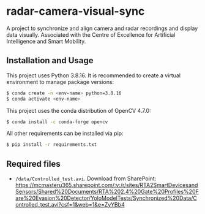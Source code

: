 # radar-camera-visual-sync
A project to synchronize and align camera and radar recordings and display data visually. Associated with the Centre of Excellence for Artificial Intelligence and Smart Mobility.

## Installation and Usage 
This project uses Python 3.8.16. It is recommended to create a virtual environment to manage package versions:

```sh
$ conda create -n <env-name> python=3.8.16
$ conda activate <env-name>
```

This project uses the conda distribution of OpenCV 4.7.0:
```sh
$ conda install -c conda-forge opencv
```

All other requirements can be installed via pip:
```sh
$ pip install -r requirements.txt
```

## Required files
- ```/data/Controlled_test.avi```. Download from SharePoint: https://mcmasteru365.sharepoint.com/:v:/r/sites/RTA2SmartDevicesandSensors/Shared%20Documents/RTA%202.4%20Gate%20Profiles%20Fare%20Evasion%20Detector/YoloModelTests/Synchronized%20Data/Controlled_test.avi?csf=1&web=1&e=ZyYBb4
